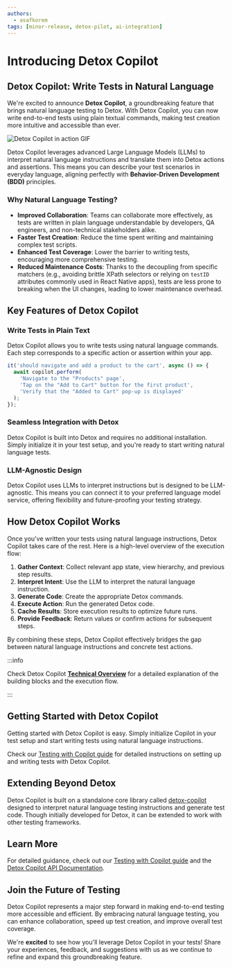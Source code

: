 ```yaml
---
authors:
  - asafkorem
tags: [minor-release, detox-pilot, ai-integration]
---
```


# Introducing Detox Copilot

## Detox Copilot: Write Tests in Natural Language

We're excited to announce **Detox Copilot**, a groundbreaking feature that brings natural language testing to Detox. With Detox Copilot, you can now write end-to-end tests using plain textual commands, making test creation more intuitive and accessible than ever.

![Detox Copilot in action GIF](/img/blog/copilot-demo.gif)

Detox Copilot leverages advanced Large Language Models (LLMs) to interpret natural language instructions and translate them into Detox actions and assertions. This means you can describe your test scenarios in everyday language, aligning perfectly with **Behavior-Driven Development (BDD)** principles.

### Why Natural Language Testing?

- **Improved Collaboration**: Teams can collaborate more effectively, as tests are written in plain language understandable by developers, QA engineers, and non-technical stakeholders alike.
- **Faster Test Creation**: Reduce the time spent writing and maintaining complex test scripts.
- **Enhanced Test Coverage**: Lower the barrier to writing tests, encouraging more comprehensive testing.
- **Reduced Maintenance Costs**: Thanks to the decoupling from specific matchers (e.g., avoiding brittle XPath selectors or relying on `testID` attributes commonly used in React Native apps), tests are less prone to breaking when the UI changes, leading to lower maintenance overhead.

## Key Features of Detox Copilot

### Write Tests in Plain Text

Detox Copilot allows you to write tests using natural language commands. Each step corresponds to a specific action or assertion within your app.

```javascript
it('should navigate and add a product to the cart', async () => {
  await copilot.perform(
    'Navigate to the "Products" page',
    'Tap on the "Add to Cart" button for the first product',
    'Verify that the "Added to Cart" pop-up is displayed'
  );
});
```

### Seamless Integration with Detox

Detox Copilot is built into Detox and requires no additional installation. Simply initialize it in your test setup, and you're ready to start writing natural language tests.

### LLM-Agnostic Design

Detox Copilot uses LLMs to interpret instructions but is designed to be LLM-agnostic. This means you can connect it to your preferred language model service, offering flexibility and future-proofing your testing strategy.

## How Detox Copilot Works

Once you've written your tests using natural language instructions, Detox Copilot takes care of the rest.
Here is a high-level overview of the execution flow:

1. **Gather Context**: Collect relevant app state, view hierarchy, and previous step results.
2. **Interpret Intent**: Use the LLM to interpret the natural language instruction.
3. **Generate Code**: Create the appropriate Detox commands.
4. **Execute Action**: Run the generated Detox code.
5. **Cache Results**: Store execution results to optimize future runs.
6. **Provide Feedback**: Return values or confirm actions for subsequent steps.

By combining these steps, Detox Copilot effectively bridges the gap between natural language instructions and concrete test actions.

:::info

Check Detox Copilot **[Technical Overview]** for a detailed explanation of the building blocks and the execution flow.

:::

## Getting Started with Detox Copilot

Getting started with Detox Copilot is easy. Simply initialize Copilot in your test setup and start writing tests using natural language instructions.

Check our [Testing with Copilot guide] for detailed instructions on setting up and writing tests with Detox Copilot.


## Extending Beyond Detox

Detox Copilot is built on a standalone core library called [detox-copilot] designed to interpret natural language testing instructions and generate test code. Though initially developed for Detox, it can be extended to work with other testing frameworks.

## Learn More

For detailed guidance, check out our [Testing with Copilot guide] and the [Detox Copilot API Documentation].

## Join the Future of Testing

Detox Copilot represents a major step forward in making end-to-end testing more accessible and efficient. By embracing natural language testing, you can enhance collaboration, speed up test creation, and improve overall test coverage.

We're **excited** to see how you'll leverage Detox Copilot in your tests! Share your experiences, feedback, and suggestions with us as we continue to refine and expand this groundbreaking feature.

[Testing with Copilot guide]: /docs/copilot/testing-with-copilot
[Detox Copilot API Documentation]: https://wix-incubator.github.io/detox-copilot
[detox-copilot]: https://github.com/wix-incubator/detox-copilot
[Technical Overview]: https://wix-incubator.github.io/detox-copilot/docs/guides/technical-overview
